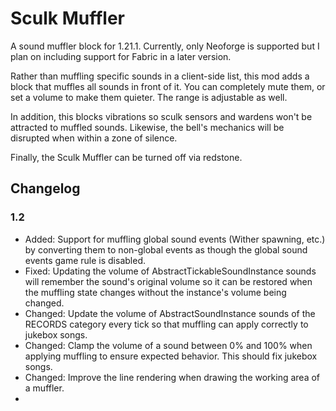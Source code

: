 Sculk Muffler
=============

A sound muffler block for 1.21.1. Currently, only Neoforge is supported but I
plan on including support for Fabric in a later version.

Rather than muffling specific sounds in a client-side list, this mod adds a
block that muffles all sounds in front of it. You can completely mute them, or
set a volume to make them quieter. The range is adjustable as well.

In addition, this blocks vibrations so sculk sensors and wardens won't be
attracted to muffled sounds. Likewise, the bell's mechanics will be disrupted
when within a zone of silence.

Finally, the Sculk Muffler can be turned off via redstone.


## Changelog

### 1.2

* Added: Support for muffling global sound events (Wither spawning, etc.) by
  converting them to non-global events as though the global sound events game
  rule is disabled.
* Fixed: Updating the volume of AbstractTickableSoundInstance sounds will remember
  the sound's original volume so it can be restored when the muffling state
  changes without the instance's volume being changed.
* Changed: Update the volume of AbstractSoundInstance sounds of the RECORDS category
  every tick so that muffling can apply correctly to jukebox songs.
* Changed: Clamp the volume of a sound between 0% and 100% when applying
  muffling to ensure expected behavior. This should fix jukebox songs.
* Changed: Improve the line rendering when drawing the working area of a muffler.
* 